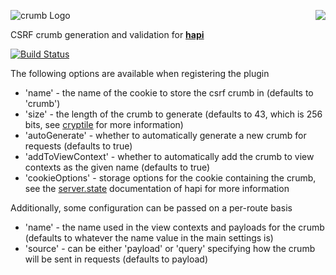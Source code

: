 <a href="https://github.com/spumko"><img src="https://raw.github.com/spumko/spumko/master/images/from.png" align="right" /></a>
![crumb Logo](https://raw.github.com/spumko/crumb/master/images/crumb.png)

CSRF crumb generation and validation for [**hapi**](https://github.com/spumko/hapi)

[![Build Status](https://secure.travis-ci.org/spumko/crumb.png)](http://travis-ci.org/spumko/crumb)

The following options are available when registering the plugin

* 'name' - the name of the cookie to store the csrf crumb in (defaults to 'crumb')
* 'size' - the length of the crumb to generate (defaults to 43, which is 256 bits, see [cryptile](https://github.com/hueniverse/cryptiles) for more information)
* 'autoGenerate' - whether to automatically generate a new crumb for requests (defaults to true)
* 'addToViewContext' - whether to automatically add the crumb to view contexts as the given name (defaults to true)
* 'cookieOptions' - storage options for the cookie containing the crumb, see the [server.state](https://github.com/spumko/hapi/blob/master/docs/Reference.md#serverstatename-options) documentation of hapi for more information

Additionally, some configuration can be passed on a per-route basis

* 'name' - the name used in the view contexts and payloads for the crumb (defaults to whatever the name value in the main settings is)
* 'source' - can be either 'payload' or 'query' specifying how the crumb will be sent in requests (defaults to payload)
